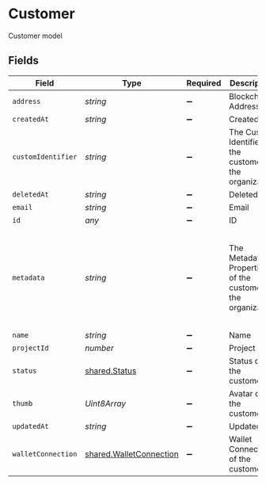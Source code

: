 # Customer

Customer model


## Fields

| Field                                                                          | Type                                                                           | Required                                                                       | Description                                                                    | Example                                                                        |
| ------------------------------------------------------------------------------ | ------------------------------------------------------------------------------ | ------------------------------------------------------------------------------ | ------------------------------------------------------------------------------ | ------------------------------------------------------------------------------ |
| `address`                                                                      | *string*                                                                       | :heavy_minus_sign:                                                             | Blockchain Address                                                             | 0xb30401952A0648849816Bc99Af08F2369A5bB98C                                     |
| `createdAt`                                                                    | *string*                                                                       | :heavy_minus_sign:                                                             | Created at                                                                     | 2020-01-27 17:50:45                                                            |
| `customIdentifier`                                                             | *string*                                                                       | :heavy_minus_sign:                                                             | The Custom Identifier of the customer in the organization                      | org-user-123                                                                   |
| `deletedAt`                                                                    | *string*                                                                       | :heavy_minus_sign:                                                             | Deleted at                                                                     | 2020-01-27 17:50:45                                                            |
| `email`                                                                        | *string*                                                                       | :heavy_minus_sign:                                                             | Email                                                                          |                                                                                |
| `id`                                                                           | *any*                                                                          | :heavy_minus_sign:                                                             | ID                                                                             | 99bb9ba9-45ec-4f27-a6e2-2e7c11667350                                           |
| `metadata`                                                                     | *string*                                                                       | :heavy_minus_sign:                                                             | The Metadata Properties of the customer in the organization                    | [<br/>{<br/>"key": "key1",<br/>"value": "value1"<br/>},<br/>{<br/>"key": "key1",<br/>"value": "value1"<br/>}<br/>] |
| `name`                                                                         | *string*                                                                       | :heavy_minus_sign:                                                             | Name                                                                           |                                                                                |
| `projectId`                                                                    | *number*                                                                       | :heavy_minus_sign:                                                             | Project ID                                                                     | 99bb9ba9-45ec-4f27-a6e2-2e7c11667350                                           |
| `status`                                                                       | [shared.Status](../../../sdk/models/shared/status.md)                          | :heavy_minus_sign:                                                             | Status of the customer                                                         | ACTIVE                                                                         |
| `thumb`                                                                        | *Uint8Array*                                                                   | :heavy_minus_sign:                                                             | Avatar of the customer                                                         | /tmp/file1                                                                     |
| `updatedAt`                                                                    | *string*                                                                       | :heavy_minus_sign:                                                             | Updated at                                                                     | 2020-01-27 17:50:45                                                            |
| `walletConnection`                                                             | [shared.WalletConnection](../../../sdk/models/shared/walletconnection.md)      | :heavy_minus_sign:                                                             | Wallet Connection of the customer                                              | LEGIT_WALLET                                                                   |